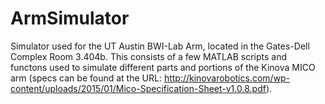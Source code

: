 # ArmSimulator
Simulator used for the UT Austin BWI-Lab Arm, located in the Gates-Dell Complex Room 3.404b. This consists of a few MATLAB 
scripts and functons used to simulate different parts and portions of the Kinova MICO arm (specs can be found at the URL: 
http://kinovarobotics.com/wp-content/uploads/2015/01/Mico-Specification-Sheet-v1.0.8.pdf).
